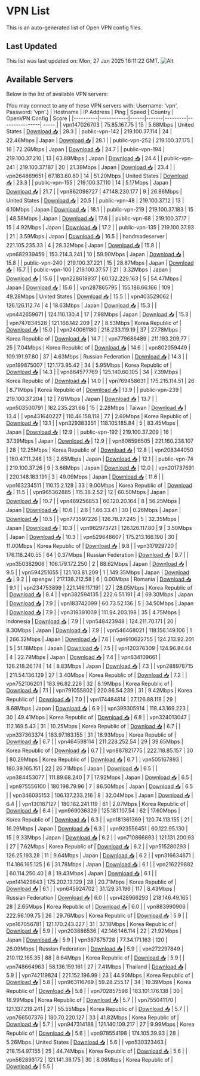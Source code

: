 # VPN List

This is an auto-generated list of Open VPN config files.

## Last Updated

This list was last updated on: Mon, 27 Jan 2025 16:11:22 GMT.
![Alt](https://repobeats.axiom.co/api/embed/186b98318ef1479477931607c1ad7d823f12451f.svg "Repobeats analytics image")

## Available Servers

Below is the list of available VPN servers:

(You may connect to any of these VPN servers with: Username: 'vpn', Password: 'vpn'.)
| Hostname | IP Address | Ping | Speed | Country | OpenVPN Config | Score |
|----------|------------|------|-------|---------|----------------| ----- |
| vpn147026703 | 75.85.167.75 | 15 | 5.68Mbps | United States | [Download 📥](./configs/server_0_US.ovpn) | 28.3 |
| public-vpn-142 | 219.100.37.114 | 24 | 22.46Mbps | Japan | [Download 📥](./configs/server_1_JP.ovpn) | 28.1 |
| public-vpn-252 | 219.100.37.175 | 16 | 72.26Mbps | Japan | [Download 📥](./configs/server_2_JP.ovpn) | 24.7 |
| public-vpn-194 | 219.100.37.210 | 13 | 63.88Mbps | Japan | [Download 📥](./configs/server_3_JP.ovpn) | 24.4 |
| public-vpn-241 | 219.100.37.187 | 20 | 21.39Mbps | Japan | [Download 📥](./configs/server_4_JP.ovpn) | 23.4 |
| vpn264869651 | 67.183.60.80 | 14 | 51.20Mbps | United States | [Download 📥](./configs/server_5_US.ovpn) | 23.3 |
| public-vpn-155 | 219.100.37.110 | 14 | 5.17Mbps | Japan | [Download 📥](./configs/server_6_JP.ovpn) | 21.7 |
| vpn862098727 | 47.148.230.177 | 9 | 26.86Mbps | United States | [Download 📥](./configs/server_7_US.ovpn) | 20.5 |
| public-vpn-48 | 219.100.37.12 | 13 | 6.10Mbps | Japan | [Download 📥](./configs/server_8_JP.ovpn) | 18.1 |
| public-vpn-219 | 219.100.37.183 | 15 | 48.58Mbps | Japan | [Download 📥](./configs/server_9_JP.ovpn) | 17.6 |
| public-vpn-68 | 219.100.37.17 | 15 | 4.92Mbps | Japan | [Download 📥](./configs/server_10_JP.ovpn) | 17.2 |
| public-vpn-135 | 219.100.37.93 | 21 | 3.59Mbps | Japan | [Download 📥](./configs/server_11_JP.ovpn) | 16.5 |
| handmadeserver | 221.105.235.33 | 4 | 28.32Mbps | Japan | [Download 📥](./configs/server_12_JP.ovpn) | 15.8 |
| vpn682939459 | 153.214.3.241 | 10 | 59.90Mbps | Japan | [Download 📥](./configs/server_13_JP.ovpn) | 15.8 |
| public-vpn-240 | 219.100.37.221 | 15 | 28.87Mbps | Japan | [Download 📥](./configs/server_14_JP.ovpn) | 15.7 |
| public-vpn-100 | 219.100.37.57 | 21 | 3.32Mbps | Japan | [Download 📥](./configs/server_15_JP.ovpn) | 15.6 |
| vpn228618937 | 60.132.229.163 | 5 | 54.47Mbps | Japan | [Download 📥](./configs/server_16_JP.ovpn) | 15.6 |
| vpn287865795 | 155.186.66.166 | 109 | 49.28Mbps | United States | [Download 📥](./configs/server_17_US.ovpn) | 15.5 |
| vpn403529062 | 126.126.112.74 | 4 | 18.63Mbps | Japan | [Download 📥](./configs/server_18_JP.ovpn) | 15.3 |
| vpn442659671 | 124.110.130.4 | 17 | 7.98Mbps | Japan | [Download 📥](./configs/server_19_JP.ovpn) | 15.3 |
| vpn747834528 | 121.166.142.209 | 27 | 8.53Mbps | Korea Republic of | [Download 📥](./configs/server_20_KR.ovpn) | 15.0 |
| vpn240061180 | 218.233.119.19 | 37 | 27.78Mbps | Korea Republic of | [Download 📥](./configs/server_21_KR.ovpn) | 14.7 |
| vpn779686489 | 211.193.209.77 | 25 | 7.04Mbps | Korea Republic of | [Download 📥](./configs/server_22_KR.ovpn) | 14.6 |
| vpn802059449 | 109.191.97.80 | 37 | 4.63Mbps | Russian Federation | [Download 📥](./configs/server_23_RU.ovpn) | 14.3 |
| vpn199875007 | 121.173.95.42 | 34 | 5.95Mbps | Korea Republic of | [Download 📥](./configs/server_24_KR.ovpn) | 14.3 |
| vpn864577769 | 125.140.60.105 | 34 | 7.39Mbps | Korea Republic of | [Download 📥](./configs/server_25_KR.ovpn) | 14.0 |
| vpn769458631 | 175.215.114.51 | 26 | 8.71Mbps | Korea Republic of | [Download 📥](./configs/server_26_KR.ovpn) | 13.9 |
| public-vpn-239 | 219.100.37.204 | 12 | 7.61Mbps | Japan | [Download 📥](./configs/server_27_JP.ovpn) | 13.7 |
| vpn503500791 | 182.235.231.66 | 15 | 2.28Mbps | Taiwan | [Download 📥](./configs/server_28_TW.ovpn) | 13.4 |
| vpn431640227 | 110.46.158.118 | 77 | 2.69Mbps | Korea Republic of | [Download 📥](./configs/server_29_KR.ovpn) | 13.1 |
| vpn329383351 | 118.105.185.84 | 5 | 83.45Mbps | Japan | [Download 📥](./configs/server_30_JP.ovpn) | 12.9 |
| public-vpn-192 | 219.100.37.209 | 16 | 37.39Mbps | Japan | [Download 📥](./configs/server_31_JP.ovpn) | 12.9 |
| vpn608596505 | 221.160.238.107 | 28 | 12.25Mbps | Korea Republic of | [Download 📥](./configs/server_32_KR.ovpn) | 12.8 |
| vpn208344050 | 180.47.11.246 | 13 | 2.65Mbps | Japan | [Download 📥](./configs/server_33_JP.ovpn) | 12.1 |
| public-vpn-74 | 219.100.37.26 | 9 | 3.66Mbps | Japan | [Download 📥](./configs/server_34_JP.ovpn) | 12.0 |
| vpn201737691 | 220.148.183.191 | 3 | 49.09Mbps | Japan | [Download 📥](./configs/server_35_JP.ovpn) | 11.6 |
| vpn163234511 | 110.15.2.128 | 33 | 9.00Mbps | Korea Republic of | [Download 📥](./configs/server_36_KR.ovpn) | 11.5 |
| vpn965362885 | 115.38.2.52 | 12 | 60.50Mbps | Japan | [Download 📥](./configs/server_37_JP.ovpn) | 10.7 |
| vpn489256853 | 60.120.20.164 | 8 | 56.25Mbps | Japan | [Download 📥](./configs/server_38_JP.ovpn) | 10.6 |
| 2i6 | 1.66.33.41 | 30 | 0.26Mbps | Japan | [Download 📥](./configs/server_39_JP.ovpn) | 10.5 |
| vpn773597226 | 126.78.27.245 | 5 | 32.35Mbps | Japan | [Download 📥](./configs/server_40_JP.ovpn) | 10.3 |
| vpn982973721 | 126.126.117.80 | 9 | 3.50Mbps | Japan | [Download 📥](./configs/server_41_JP.ovpn) | 10.3 |
| vpn529648607 | 175.213.166.190 | 30 | 11.00Mbps | Korea Republic of | [Download 📥](./configs/server_42_KR.ovpn) | 9.8 |
| vpn317929720 | 176.118.240.55 | 64 | 0.37Mbps | Russian Federation | [Download 📥](./configs/server_43_RU.ovpn) | 9.7 |
| vpn350382906 | 106.179.172.250 | 2 | 88.62Mbps | Japan | [Download 📥](./configs/server_44_JP.ovpn) | 9.5 |
| vpn594251655 | 121.103.81.209 | 1 | 149.35Mbps | Japan | [Download 📥](./configs/server_45_JP.ovpn) | 9.2 |
| opengw | 217.138.212.58 | 6 | 0.00Mbps | Romania | [Download 📥](./configs/server_46_RO.ovpn) | 9.1 |
| vpn234753899 | 221.146.117.191 | 27 | 28.05Mbps | Korea Republic of | [Download 📥](./configs/server_47_KR.ovpn) | 8.4 |
| vpn382594135 | 222.6.51.191 | 4 | 69.30Mbps | Japan | [Download 📥](./configs/server_48_JP.ovpn) | 7.9 |
| vpn183742099 | 60.73.52.136 | 5 | 34.50Mbps | Japan | [Download 📥](./configs/server_49_JP.ovpn) | 7.9 |
| vpn319391009 | 111.94.203.198 | 35 | 4.75Mbps | Indonesia | [Download 📥](./configs/server_50_ID.ovpn) | 7.9 |
| vpn548423948 | 124.211.70.171 | 20 | 8.30Mbps | Japan | [Download 📥](./configs/server_51_JP.ovpn) | 7.9 |
| vpn546468021 | 118.156.149.106 | 1 | 266.32Mbps | Japan | [Download 📥](./configs/server_52_JP.ovpn) | 7.6 |
| vpn910622755 | 124.213.92.201 | 5 | 51.18Mbps | Japan | [Download 📥](./configs/server_53_JP.ovpn) | 7.5 |
| vpn120376309 | 124.96.84.64 | 4 | 22.79Mbps | Japan | [Download 📥](./configs/server_54_JP.ovpn) | 7.4 |
| vpn634109661 | 126.218.26.174 | 14 | 8.83Mbps | Japan | [Download 📥](./configs/server_55_JP.ovpn) | 7.3 |
| vpn288978715 | 211.54.136.129 | 27 | 3.40Mbps | Korea Republic of | [Download 📥](./configs/server_56_KR.ovpn) | 7.2 |
| vpn752106201 | 183.96.82.226 | 32 | 8.19Mbps | Korea Republic of | [Download 📥](./configs/server_57_KR.ovpn) | 7.1 |
| vpn791055802 | 220.86.54.239 | 31 | 9.42Mbps | Korea Republic of | [Download 📥](./configs/server_58_KR.ovpn) | 7.0 |
| vpn174484814 | 27.126.88.118 | 29 | 8.68Mbps | Japan | [Download 📥](./configs/server_59_JP.ovpn) | 6.9 |
| vpn399305914 | 118.43.169.223 | 30 | 49.41Mbps | Korea Republic of | [Download 📥](./configs/server_60_KR.ovpn) | 6.8 |
| vpn324013047 | 112.169.5.43 | 31 | 10.25Mbps | Korea Republic of | [Download 📥](./configs/server_61_KR.ovpn) | 6.7 |
| vpn337363374 | 183.97.183.155 | 31 | 18.93Mbps | Korea Republic of | [Download 📥](./configs/server_62_KR.ovpn) | 6.7 |
| vpn464598114 | 211.228.252.54 | 29 | 39.65Mbps | Korea Republic of | [Download 📥](./configs/server_63_KR.ovpn) | 6.7 |
| vpn887821775 | 222.118.85.157 | 30 | 80.29Mbps | Korea Republic of | [Download 📥](./configs/server_64_KR.ovpn) | 6.7 |
| vpn505167893 | 180.39.165.151 | 22 | 26.71Mbps | Japan | [Download 📥](./configs/server_65_JP.ovpn) | 6.5 |
| vpn384453077 | 111.89.68.240 | 7 | 17.92Mbps | Japan | [Download 📥](./configs/server_66_JP.ovpn) | 6.5 |
| vpn975556100 | 180.198.79.96 | 7 | 86.50Mbps | Japan | [Download 📥](./configs/server_67_JP.ovpn) | 6.5 |
| vpn346035153 | 106.137.233.216 | 8 | 32.04Mbps | Japan | [Download 📥](./configs/server_68_JP.ovpn) | 6.4 |
| vpn130187127 | 180.182.241.119 | 61 | 2.07Mbps | Korea Republic of | [Download 📥](./configs/server_69_KR.ovpn) | 6.4 |
| vpn969036329 | 125.181.107.54 | 62 | 17.60Mbps | Korea Republic of | [Download 📥](./configs/server_70_KR.ovpn) | 6.3 |
| vpn181361369 | 120.74.113.155 | 21 | 16.29Mbps | Japan | [Download 📥](./configs/server_71_JP.ovpn) | 6.3 |
| vpn923556451 | 60.122.95.130 | 15 | 9.33Mbps | Japan | [Download 📥](./configs/server_72_JP.ovpn) | 6.2 |
| vpn710866893 | 121.131.200.93 | 27 | 7.62Mbps | Korea Republic of | [Download 📥](./configs/server_73_KR.ovpn) | 6.2 |
| vpn515280293 | 126.25.193.28 | 11 | 9.64Mbps | Japan | [Download 📥](./configs/server_74_JP.ovpn) | 6.2 |
| vpn316634671 | 114.186.165.125 | 6 | 31.78Mbps | Japan | [Download 📥](./configs/server_75_JP.ovpn) | 6.1 |
| vpn216229882 | 60.114.250.40 | 8 | 19.43Mbps | Japan | [Download 📥](./configs/server_76_JP.ovpn) | 6.1 |
| vpn141429643 | 175.202.13.129 | 28 | 20.71Mbps | Korea Republic of | [Download 📥](./configs/server_77_KR.ovpn) | 6.1 |
| vpn645924702 | 31.129.31.196 | 117 | 8.43Mbps | Russian Federation | [Download 📥](./configs/server_78_RU.ovpn) | 6.0 |
| vpn428966293 | 218.146.49.165 | 28 | 2.65Mbps | Korea Republic of | [Download 📥](./configs/server_79_KR.ovpn) | 6.0 |
| vpn883990906 | 222.96.109.75 | 26 | 29.76Mbps | Korea Republic of | [Download 📥](./configs/server_80_KR.ovpn) | 5.9 |
| vpn167056781 | 121.170.243.227 | 31 | 37.18Mbps | Korea Republic of | [Download 📥](./configs/server_81_KR.ovpn) | 5.9 |
| vpn203886536 | 42.146.146.114 | 22 | 21.92Mbps | Japan | [Download 📥](./configs/server_82_JP.ovpn) | 5.9 |
| vpn387875728 | 77.34.171.163 | 120 | 26.09Mbps | Russian Federation | [Download 📥](./configs/server_83_RU.ovpn) | 5.9 |
| vpn272297849 | 210.112.165.35 | 88 | 8.64Mbps | Korea Republic of | [Download 📥](./configs/server_84_KR.ovpn) | 5.9 |
| vpn748664963 | 58.136.159.161 | 27 | 7.41Mbps | Thailand | [Download 📥](./configs/server_85_TH.ovpn) | 5.9 |
| vpn742119824 | 221.152.196.99 | 23 | 44.90Mbps | Korea Republic of | [Download 📥](./configs/server_86_KR.ovpn) | 5.8 |
| vpn963116769 | 59.28.255.17 | 34 | 19.39Mbps | Korea Republic of | [Download 📥](./configs/server_87_KR.ovpn) | 5.8 |
| vpn702857598 | 183.101.176.138 | 30 | 18.99Mbps | Korea Republic of | [Download 📥](./configs/server_88_KR.ovpn) | 5.7 |
| vpn755041170 | 121.137.219.241 | 27 | 55.55Mbps | Korea Republic of | [Download 📥](./configs/server_89_KR.ovpn) | 5.7 |
| vpn766507376 | 180.70.220.127 | 33 | 41.82Mbps | Korea Republic of | [Download 📥](./configs/server_90_KR.ovpn) | 5.7 |
| vpn947314188 | 121.140.109.217 | 27 | 9.99Mbps | Korea Republic of | [Download 📥](./configs/server_91_KR.ovpn) | 5.6 |
| vpn978554198 | 174.105.39.93 | 28 | 5.26Mbps | United States | [Download 📥](./configs/server_92_US.ovpn) | 5.6 |
| vpn530323463 | 218.154.97.155 | 25 | 44.74Mbps | Korea Republic of | [Download 📥](./configs/server_93_KR.ovpn) | 5.6 |
| vpn562893172 | 121.141.36.175 | 30 | 8.08Mbps | Korea Republic of | [Download 📥](./configs/server_94_KR.ovpn) | 5.5 |

